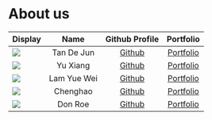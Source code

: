 # About us

Display | Name | Github Profile | Portfolio 
--------|:----:|:--------------:|:---------:
![](https://via.placeholder.com/100.png?text=Photo) | Tan De Jun | [Github](https://github.com/dejunnn) | [Portfolio](team/dejunnn.md)
![](https://via.placeholder.com/100.png?text=Photo) | Yu Xiang | [Github](https://github.com/) | [Portfolio](docs/team/johndoe.md)
![](https://via.placeholder.com/100.png?text=Photo) | Lam Yue Wei | [Github](https://github.com/lamyuewei) | [Portfolio](team/lamyuewei.md)
![](https://via.placeholder.com/100.png?text=Photo) | Chenghao | [Github](https://github.com/DDzuikeai) | [Portfolio](docs/team/johndoe.md)
![](https://via.placeholder.com/100.png?text=Photo) | Don Roe | [Github](https://github.com/) | [Portfolio](docs/team/johndoe.md)
